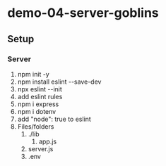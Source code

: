 # demo-04-server-goblins

## Setup

### Server

1. npm init -y
1. npm install eslint --save-dev
1. npx eslint --init
1. add eslint rules
1. npm i express
1. npm i dotenv
1. add "node": true to eslint
1. Files/folders
   1. ./lib
      1. app.js
   1. server.js
   1. .env
